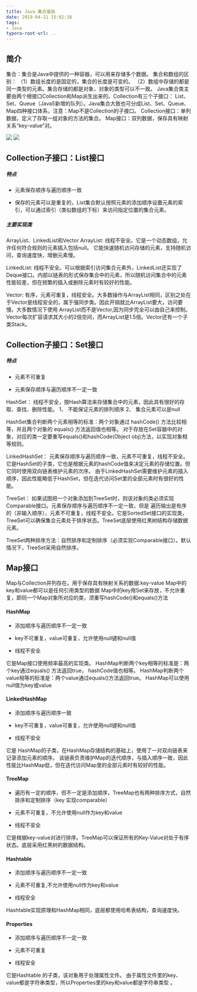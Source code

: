 ```yaml
---
title: Java 集合基础
date: 2019-04-21 15:02:38
tags:
- Java
typora-root-url: ..
---
```


## 简介
集合：集合是Java中提供的一种容器，可以用来存储多个数据。
集合和数组的区别：
（1）数组长度的是固定的，集合的长度是可变的。
（2）数组中存储的都是同一类型的元素。集合存储的都是对象，对象的类型可以不一致。
Java集合类主要由两个根接口Collection和Map派生出来的。Collection有三个子接口： List、Set、Queue（Java5新增的队列）。Java集合大致也可分成List、Set、Queue、Map四种接口体系，注意：Map不是Collection的子接口。
Collection接口：单列数据，定义了存取一组对象的方法的集合。
Map接口：双列数据，保存具有映射关系“key-value”对。

![](/post_imgs/java_1-2-1.png)
![](/post_imgs/java_1-2-2.png)

## Collection子接口：List接口
##### 特点

- 元素保存顺序与遍历顺序一致

- 保存的元素可以是重复的，List集合默认按照元素的添加顺序设置元素的索引，可以通过索引（类似数组的下标）来访问指定位置的集合元素。

##### 主要实现类

ArrayList、LinkedList和Vector
ArrayList: 线程不安全。它是一个动态数组，允许任何符合规则的元素插入包括null。 它能快速随机访问存储的元素，支持随机访问，查询速度快，增删元素慢。

LinkedList: 线程不安全。可以根据索引访问集合元素外，LinkedList还实现了Deque接口。内部以链表的形式保存集合中的元素，所以随机访问集合中的元素性能较差，但在频繁的插入或删除元素时有较好的性能。

Vector: 有序，元素可重复，线程安全。大多数操作与ArrayList相同，区别之处在于Vector是线程安全的，属于强同步类。因此开销就比ArrayList要大，访问要慢。大多数情况下使用 ArrayList而不是Vector,因为同步完全可以由自己来控制。Vector每次扩容请求其大小的2倍空间，而ArrayList是1.5倍。Vector还有一个子类Stack。

## Collection子接口：Set接口
##### 特点

- 元素不可重复

- 元素保存顺序与遍历顺序不一定一致

HashSet： 线程不安全，按Hash算法来存储集合中的元素，因此具有很好的存取、查找、删除性能。
1、 不能保证元素的排列顺序
2、 集合元素可以是null

HashSet集合判断两个元素相等的标准：两个对象通过 hashCode() 方法比较相等，并且两个对象的 equals() 方法返回值也相等。
对于存放在Set容器中的对象，对应的类一定要重写equals()和hashCode(Object obj)方法，以实现对象相等规则。

LinkedHashSet： 元素保存顺序与遍历顺序一致，元素不可重复，线程不安全。它是HashSet的子类，它也是根据元素的hashCode值来决定元素的存储位置。但它同时使用双向链表维护元素的次序。
由于LinkedHashSet需要维护元素的插入顺序，因此性能略低于HashSet，但在迭代访问Set里的全部元素时有很好的性能。

TreeSet： 如果试图把一个对象添加到TreeSet时，则该对象的类必须实现Comparable接口。元素保存顺序与遍历顺序不一定一致，但是 遍历输出是有序的（非输入顺序），元素不可重复，线程不安全。它是SortedSet接口的实现类，TreeSet可以确保集合元素处于排序状态。TreeSet底层使用红黑树结构存储数据元素。

TreeSet两种排序方法：自然排序和定制排序（必须实现Comparable接口）。默认情况下，TreeSet采用自然排序。


## Map接口
Map与Collection并列存在。用于保存具有映射关系的数据:key-value
Map中的key和value都可以是任何引用类型的数据
Map中的key用Set来存放，不允许重复，即同一个Map对象所对应的类，须重写hashCode()和equals()方法

#### HashMap

- 添加顺序与遍历顺序不一定一致

- key不可重复，value可重复，允许使用null键和null值

- 线程不安全

它是Map接口使用频率最高的实现类。
HashMap判断两个key相等的标准是：两个key通过equals() 方法返回true， hashCode值也相等。
HashMap判断两个value相等的标准是：两个value通过equals()方法返回true。
HashMap可以使用null值为key或value

#### LinkedHashMap

- 添加顺序与遍历顺序一致

- key不可重复，value可重复，允许使用null键和null值

- 线程不安全

它是 HashMap的子类，在HashMap存储结构的基础上，使用了一对双向链表来记录添加元素的顺序。 该链表负责维护Map的迭代顺序，与插入顺序一致，因此性能比HashMap低，但在迭代访问Map里的全部元素时有较好的性能。

#### TreeMap

- 遍历有一定的顺序，但不一定是添加顺序，TreeMap也有两种排序方式，自然排序和定制排序（key 实现comparable）

- 元素不可重复，不允许使用null作为key和value

- 线程不安全

它是根据key-value对进行排序。TreeMap可以保证所有的Key-Value对处于有序状态。底层采用红黑树的数据结构。

#### Hashtable

- 添加顺序与遍历顺序不一定一致

- 元素不可重复,不允许使用null作为key和value

- 线程安全



Hashtable实现原理和HashMap相同，底层都使用哈希表结构，查询速度快。

#### Properties

- 添加顺序与遍历顺序不一定一致

- 元素不可重复

- 线程安全

它是Hashtable 的子类，该对象用于处理属性文件。
由于属性文件里的key、value都是字符串类型，所以Properties里的key和value都是字符串类型 。